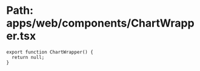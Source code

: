 # Path: apps/web/components/ChartWrapper.tsx

```tsx
export function ChartWrapper() {
  return null;
}
```
